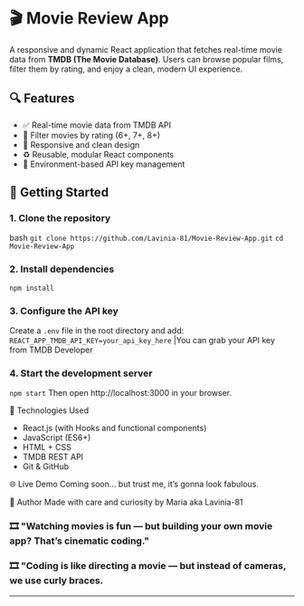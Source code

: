 # 🎬 Movie Review App

A responsive and dynamic React application that fetches real-time movie data from **TMDB (The Movie Database)**. Users can browse popular films, filter them by rating, and enjoy a clean, modern UI experience.

## 🔍 Features

- ✅ Real-time movie data from TMDB API
- 🎯 Filter movies by rating (6+, 7+, 8+)
- 💅 Responsive and clean design
- ♻️ Reusable, modular React components
- 🔐 Environment-based API key management 

## 🚀 Getting Started

### 1. Clone the repository

bash
`git clone https://github.com/Lavinia-81/Movie-Review-App.git`
`cd Movie-Review-App`


### 2. Install dependencies
`npm install`


### 3. Configure the API key
Create a `.env` file in the root directory and add:
`REACT_APP_TMDB_API_KEY=your_api_key_here`
|You can grab your API key from TMDB Developer


### 4. Start the development server
`npm start`
Then open http://localhost:3000 in your browser.


📂 Technologies Used
- React.js (with Hooks and functional components)
- JavaScript (ES6+)
- HTML + CSS
- TMDB REST API
- Git & GitHub

🌐 Live Demo
Coming soon... but trust me, it’s gonna look fabulous.

🙌 Author
Made with care and curiosity by Maria aka Lavinia-81

### 🎞️ "Watching movies is fun — but building your own movie app? That’s cinematic coding."
### 🎞️ "Coding is like directing a movie — but instead of cameras, we use curly braces.
---



